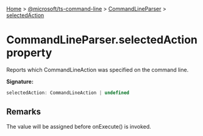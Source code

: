 [Home](./index) &gt; [@microsoft/ts-command-line](./ts-command-line.md) &gt; [CommandLineParser](./ts-command-line.commandlineparser.md) &gt; [selectedAction](./ts-command-line.commandlineparser.selectedaction.md)

# CommandLineParser.selectedAction property

Reports which CommandLineAction was specified on the command line.

**Signature:**
```javascript
selectedAction: CommandLineAction | undefined
```

## Remarks

The value will be assigned before onExecute() is invoked.
